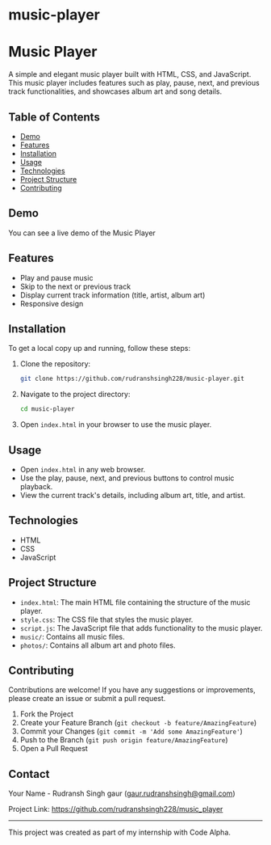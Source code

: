 # music-player
# Music Player

A simple and elegant music player built with HTML, CSS, and JavaScript. This music player includes features such as play, pause, next, and previous track functionalities, and showcases album art and song details.

## Table of Contents
- [Demo](#demo)
- [Features](#features)
- [Installation](#installation)
- [Usage](#usage)
- [Technologies](#technologies)
- [Project Structure](#project-structure)
- [Contributing](#contributing)

## Demo
You can see a live demo of the Music Player 

## Features
- Play and pause music
- Skip to the next or previous track
- Display current track information (title, artist, album art)
- Responsive design

## Installation
To get a local copy up and running, follow these steps:

1. Clone the repository:
    ```sh
    git clone https://github.com/rudranshsingh228/music-player.git
    ```
2. Navigate to the project directory:
    ```sh
    cd music-player
    ```
3. Open `index.html` in your browser to use the music player.

## Usage
- Open `index.html` in any web browser.
- Use the play, pause, next, and previous buttons to control music playback.
- View the current track's details, including album art, title, and artist.

## Technologies
- HTML
- CSS
- JavaScript

## Project Structure
- `index.html`: The main HTML file containing the structure of the music player.
- `style.css`: The CSS file that styles the music player.
- `script.js`: The JavaScript file that adds functionality to the music player.
- `music/`: Contains all music files.
- `photos/`: Contains all album art and photo files.

## Contributing
Contributions are welcome! If you have any suggestions or improvements, please create an issue or submit a pull request.

1. Fork the Project
2. Create your Feature Branch (`git checkout -b feature/AmazingFeature`)
3. Commit your Changes (`git commit -m 'Add some AmazingFeature'`)
4. Push to the Branch (`git push origin feature/AmazingFeature`)
5. Open a Pull Request


## Contact
Your Name - Rudransh Singh gaur (gaur.rudranshsingh@gmail.com)

Project Link: https://github.com/rudranshsingh228/music_player

---

This project was created as part of my internship with Code Alpha.


